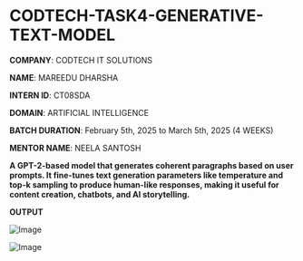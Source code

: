 # CODTECH-TASK4-GENERATIVE-TEXT-MODEL

**COMPANY**: CODTECH IT SOLUTIONS

**NAME**: MAREEDU DHARSHA

**INTERN ID**: CT08SDA

**DOMAIN**: ARTIFICIAL INTELLIGENCE

**BATCH DURATION**: February 5th, 2025 to March 5th, 2025 (4 WEEKS)

**MENTOR NAME**: NEELA SANTOSH

**A GPT-2-based model that generates coherent paragraphs based on user prompts. It fine-tunes text generation parameters like temperature and top-k sampling to produce human-like responses, making it useful for content creation, chatbots, and AI storytelling.**

**OUTPUT**

![Image](https://github.com/user-attachments/assets/7554c911-cca2-4714-b6eb-a4cad6ff6297)

![Image](https://github.com/user-attachments/assets/c7e52360-478e-4d2e-9c69-61d99d395ba1)
